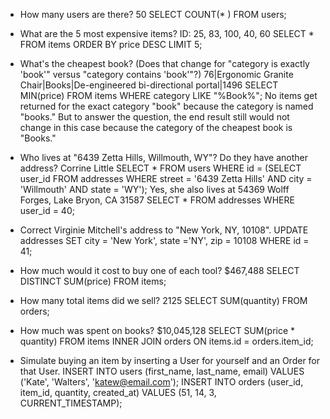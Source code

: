 * How many users are there?
50
SELECT COUNT(* ) FROM users;

* What are the 5 most expensive items?
ID: 25, 83, 100, 40, 60
SELECT * FROM items ORDER BY price DESC LIMIT 5;

* What's the cheapest book? (Does that change for "category is exactly 'book'" versus "category contains 'book'"?)
76|Ergonomic Granite Chair|Books|De-engineered bi-directional portal|1496
SELECT MIN(price) FROM items WHERE category LIKE "%Book%";
No items get returned for the exact category "book" because the category is named "books." But to answer the question, the end result still would not change in this case because the category of the cheapest book is "Books."

* Who lives at "6439 Zetta Hills, Willmouth, WY"? Do they have another address?
Corrine Little
SELECT * FROM users WHERE id = (SELECT user_id FROM addresses WHERE street = '6439 Zetta Hills' AND city = 'Willmouth' AND state = 'WY');
Yes, she also lives at 54369 Wolff Forges, Lake Bryon, CA 31587
SELECT * FROM addresses WHERE user_id = 40;

* Correct Virginie Mitchell's address to "New York, NY, 10108".
UPDATE addresses
SET city = 'New York', state ='NY', zip = 10108
WHERE id = 41;

* How much would it cost to buy one of each tool?
$467,488
SELECT DISTINCT SUM(price) FROM items;

* How many total items did we sell?
2125
SELECT SUM(quantity) FROM orders;

* How much was spent on books?
$10,045,128
SELECT SUM(price * quantity)
FROM items
INNER JOIN orders
ON items.id = orders.item_id;

* Simulate buying an item by inserting a User for yourself and an Order for that User.
INSERT INTO users (first_name, last_name, email) VALUES ('Kate', 'Walters', 'katew@email.com');
INSERT INTO orders (user_id, item_id, quantity, created_at) VALUES (51, 14, 3, CURRENT_TIMESTAMP);
